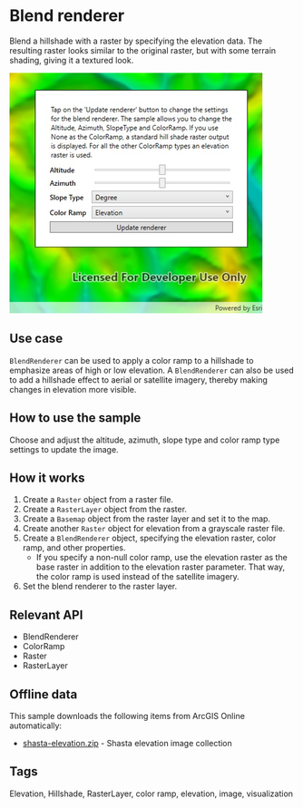 # Blend renderer

Blend a hillshade with a raster by specifying the elevation data. The resulting raster looks similar to the original raster, but with some terrain shading, giving it a textured look.

![screenshot](ChangeBlendRenderer.jpg)

## Use case

`BlendRenderer` can be used to apply a color ramp to a hillshade to emphasize areas of high or low elevation. A `BlendRenderer` can also be used to add a hillshade effect to aerial or satellite imagery, thereby making changes in elevation more visible.

## How to use the sample

Choose and adjust the altitude, azimuth, slope type and color ramp type settings to update the image.

## How it works

1. Create a `Raster` object from a raster file.
2. Create a `RasterLayer` object from the raster.
3. Create a `Basemap` object from the raster layer and set it to the map.
4. Create another `Raster` object for elevation from a grayscale raster file.
5. Create a `BlendRenderer` object, specifying the elevation raster, color ramp, and other properties.
    * If you specify a non-null color ramp, use the elevation raster as the base raster in addition to the elevation raster parameter. That way, the color ramp is used instead of the satellite imagery.
6. Set the blend renderer to the raster layer.

## Relevant API

* BlendRenderer
* ColorRamp
* Raster
* RasterLayer

## Offline data

This sample downloads the following items from ArcGIS Online automatically:

* [shasta-elevation.zip](https://www.arcgis.com/home/item.html?id=caeef9aa78534760b07158bb8e068462) - Shasta elevation image collection

## Tags

Elevation, Hillshade, RasterLayer, color ramp, elevation, image, visualization
